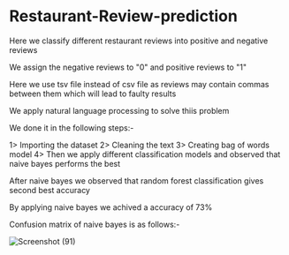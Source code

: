 # Restaurant-Review-prediction
Here we classify different restaurant reviews into positive and negative reviews

We assign the negative reviews to "0" and positive reviews to "1"

Here we use tsv file instead of csv file as reviews may contain commas between them which will lead to faulty results 

We apply natural language processing to solve thiis problem

We done it in the following steps:-

1> Importing the dataset
2> Cleaning  the text
3> Creating bag of words model
4> Then we apply different classification models and observed that naive bayes performs the best 

After naive bayes we observed that random forest classification gives second best accuracy 

By applying naive bayes we achived a accuracy of 73%

Confusion matrix of naive bayes is as follows:-

![Screenshot (91)](https://user-images.githubusercontent.com/49706281/69004942-c243c680-0940-11ea-9258-0640f66bb76b.png)


